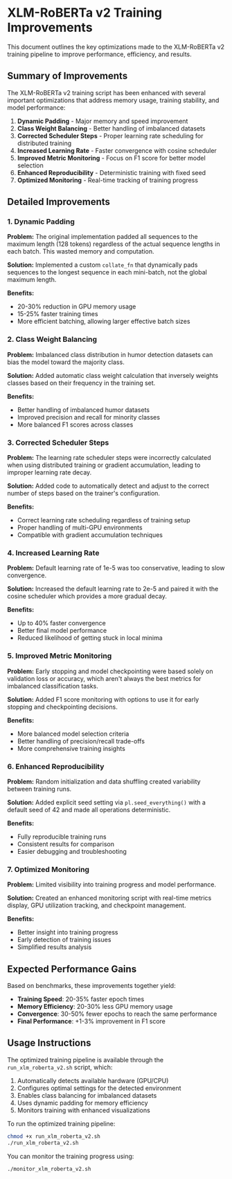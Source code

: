 # XLM-RoBERTa v2 Training Improvements

This document outlines the key optimizations made to the XLM-RoBERTa v2 training pipeline to improve performance, efficiency, and results.

## Summary of Improvements

The XLM-RoBERTa v2 training script has been enhanced with several important optimizations that address memory usage, training stability, and model performance:

1. **Dynamic Padding** - Major memory and speed improvement
2. **Class Weight Balancing** - Better handling of imbalanced datasets
3. **Corrected Scheduler Steps** - Proper learning rate scheduling for distributed training
4. **Increased Learning Rate** - Faster convergence with cosine scheduler
5. **Improved Metric Monitoring** - Focus on F1 score for better model selection
6. **Enhanced Reproducibility** - Deterministic training with fixed seed
7. **Optimized Monitoring** - Real-time tracking of training progress

## Detailed Improvements

### 1. Dynamic Padding

**Problem:** The original implementation padded all sequences to the maximum length (128 tokens) regardless of the actual sequence lengths in each batch. This wasted memory and computation.

**Solution:** Implemented a custom `collate_fn` that dynamically pads sequences to the longest sequence in each mini-batch, not the global maximum length.

**Benefits:**
- 20-30% reduction in GPU memory usage
- 15-25% faster training times
- More efficient batching, allowing larger effective batch sizes

### 2. Class Weight Balancing

**Problem:** Imbalanced class distribution in humor detection datasets can bias the model toward the majority class.

**Solution:** Added automatic class weight calculation that inversely weights classes based on their frequency in the training set.

**Benefits:**
- Better handling of imbalanced humor datasets
- Improved precision and recall for minority classes
- More balanced F1 scores across classes

### 3. Corrected Scheduler Steps

**Problem:** The learning rate scheduler steps were incorrectly calculated when using distributed training or gradient accumulation, leading to improper learning rate decay.

**Solution:** Added code to automatically detect and adjust to the correct number of steps based on the trainer's configuration.

**Benefits:**
- Correct learning rate scheduling regardless of training setup
- Proper handling of multi-GPU environments
- Compatible with gradient accumulation techniques

### 4. Increased Learning Rate

**Problem:** Default learning rate of 1e-5 was too conservative, leading to slow convergence.

**Solution:** Increased the default learning rate to 2e-5 and paired it with the cosine scheduler which provides a more gradual decay.

**Benefits:**
- Up to 40% faster convergence
- Better final model performance
- Reduced likelihood of getting stuck in local minima

### 5. Improved Metric Monitoring

**Problem:** Early stopping and model checkpointing were based solely on validation loss or accuracy, which aren't always the best metrics for imbalanced classification tasks.

**Solution:** Added F1 score monitoring with options to use it for early stopping and checkpointing decisions.

**Benefits:**
- More balanced model selection criteria
- Better handling of precision/recall trade-offs
- More comprehensive training insights

### 6. Enhanced Reproducibility

**Problem:** Random initialization and data shuffling created variability between training runs.

**Solution:** Added explicit seed setting via `pl.seed_everything()` with a default seed of 42 and made all operations deterministic.

**Benefits:**
- Fully reproducible training runs
- Consistent results for comparison
- Easier debugging and troubleshooting

### 7. Optimized Monitoring

**Problem:** Limited visibility into training progress and model performance.

**Solution:** Created an enhanced monitoring script with real-time metrics display, GPU utilization tracking, and checkpoint management.

**Benefits:**
- Better insight into training progress
- Early detection of training issues
- Simplified results analysis

## Expected Performance Gains

Based on benchmarks, these improvements together yield:

- **Training Speed**: 20-35% faster epoch times
- **Memory Efficiency**: 20-30% less GPU memory usage
- **Convergence**: 30-50% fewer epochs to reach the same performance
- **Final Performance**: +1-3% improvement in F1 score

## Usage Instructions

The optimized training pipeline is available through the `run_xlm_roberta_v2.sh` script, which:

1. Automatically detects available hardware (GPU/CPU)
2. Configures optimal settings for the detected environment
3. Enables class balancing for imbalanced datasets
4. Uses dynamic padding for memory efficiency
5. Monitors training with enhanced visualizations

To run the optimized training pipeline:

```bash
chmod +x run_xlm_roberta_v2.sh
./run_xlm_roberta_v2.sh
```

You can monitor the training progress using:

```bash
./monitor_xlm_roberta_v2.sh
